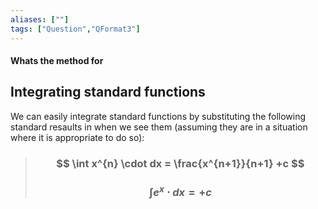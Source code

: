 ```yaml
---
aliases: [""]
tags: ["Question","QFormat3"]
---
```


#### Whats the method for
## Integrating standard functions
We can easily integrate standard functions by substituting the following standard resaults in when we see them (assuming they are in a situation where it is appropriate to do so):

> ### $$ \int x^{n} \cdot dx = \frac{x^{n+1}}{n+1}  +c $$
> ### $$ \int e^{x} \cdot dx = +c $$


